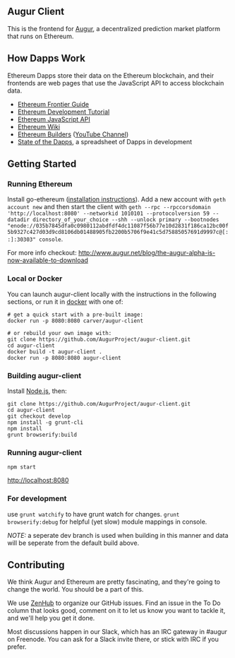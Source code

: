 Augur Client
------------

This is the frontend for [Augur](http://augur.net), a decentralized prediction market platform that runs on Ethereum.

## How Dapps Work

Ethereum Dapps store their data on the Ethereum blockchain, and their frontends are web pages that use the JavaScript API to access blockchain data.

* [Ethereum Frontier Guide](http://ethereum.gitbooks.io/frontier-guide/content/)
* [Ethereum Development Tutorial](https://github.com/ethereum/wiki/wiki/Ethereum-Development-Tutorial)
* [Ethereum JavaScript API](https://github.com/ethereum/wiki/wiki/JavaScript-API)
* [Ethereum Wiki](https://github.com/ethereum/wiki/wiki)
* [Ethereum Builders](http://ethereum.builders/) ([YouTube Channel](https://www.youtube.com/channel/UCYlXQeVJ__t7T5kgHWhhiXQ))
* [State of the Dapps](https://docs.google.com/spreadsheets/d/1VdRMFENPzjL2V-vZhcc_aa5-ysf243t5vXlxC2b054g/edit#gid=0), a spreadsheet of Dapps in development

## Getting Started

### Running Ethereum

Install go-ethereum ([installation instructions](https://github.com/ethereum/go-ethereum/wiki)). Add a new account with `geth account new` and then start the client with `geth --rpc --rpccorsdomain 'http://localhost:8080' --networkid 1010101 --protocolversion 59 --datadir directory_of_your_choice --shh --unlock primary --bootnodes "enode://035b7845dfa0c0980112abdfdf4dc11087f56b77e10d2831f186ca12bc00f5b9327c427d03d9cd8106db01488905fb2200b5706f9e41c5d75885057691d9997c@[::]:30303" console`.

For more info checkout: http://www.augur.net/blog/the-augur-alpha-is-now-available-to-download

### Local or Docker

You can launch augur-client locally with the instructions in the following sections, or run it in [docker](https://docs.docker.com/) with one of:
```
# get a quick start with a pre-built image:
docker run -p 8080:8080 carver/augur-client

# or rebuild your own image with:
git clone https://github.com/AugurProject/augur-client.git
cd augur-client
docker build -t augur-client .
docker run -p 8080:8080 augur-client
```

### Building augur-client

Install [Node.js](https://nodejs.org/), then:

```
git clone https://github.com/AugurProject/augur-client.git
cd augur-client
git checkout develop
npm install -g grunt-cli
npm install
grunt browserify:build
```

### Running augur-client

`npm start`

[http://localhost:8080](http://localhost:8080)

### For development

use `grunt watchify` to have grunt watch for changes.  `grunt browserify:debug` for helpful (yet slow) module mappings in console.

*NOTE:*  a seperate dev branch is used when building in this manner and data will be seperate from the default build above.

## Contributing

We think Augur and Ethereum are pretty fascinating, and they're going to change the world. You should be a part of this.

We use [ZenHub](https://zenhub.io) to organize our GitHub issues. Find an issue in the To Do column that looks good, comment on it to let us know you want to tackle it, and we'll help you get it done.

Most discussions happen in our Slack, which has an IRC gateway in #augur on Freenode. You can ask for a Slack invite there, or stick with IRC if you prefer.
